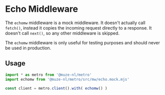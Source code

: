 # Echo Middleware

The `echomw` middleware is a mock middleware. It doesn't actually call `fetch()`, instead it copies the incoming request directly to a response. It doesn't call `next()`, so any other middleware is skipped.

The `echomw` middleware is only useful for testing purposes and should never be used in production.

## Usage

```javascript
import * as metro from '@muze-nl/metro'
import echomw from '@muze-nl/metro/src/mw/echo.mock.mjs'

const client = metro.client().with( echomw() )
```

